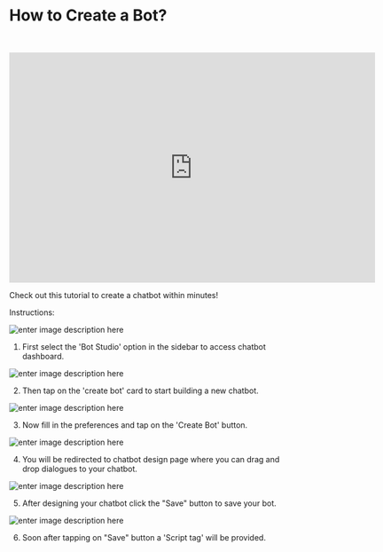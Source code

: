 # How to  Create a Bot?
&nbsp;
<iframe width="660" height="415" src="https://www.youtube.com/embed/zzWuAjU1vno" title="YouTube video player" frameborder="0" allow="accelerometer; autoplay; clipboard-write; encrypted-media; gyroscope; picture-in-picture" allowfullscreen></iframe>

Check out this tutorial to create a chatbot within minutes! 

Instructions:

![enter image description here](https://i.ibb.co/f8Qg5bh/create-bot-1.png)

1) First select the 'Bot Studio' option in the sidebar to access chatbot dashboard.

![enter image description here](https://i.ibb.co/d5Z61cS/create-bot-2.png)

2) Then tap on the 'create bot' card to start building a new chatbot.

![enter image description here](https://i.ibb.co/Pww5njC/create-bot-3.png)

3) Now fill in the preferences and tap on the 'Create Bot' button.

![enter image description here](https://i.ibb.co/MhCZHDr/create-bot-4.png)

4) You will be redirected to chatbot design page where you can drag and drop dialogues to your chatbot.

![enter image description here](https://i.ibb.co/2kxS8F4/create-bot-5.png)

5) After designing your chatbot click the "Save" button to save your bot.

![enter image description here](https://i.ibb.co/sHZcW9s/create-bot-6.png)

6) Soon after tapping on "Save" button a 'Script tag' will be provided.